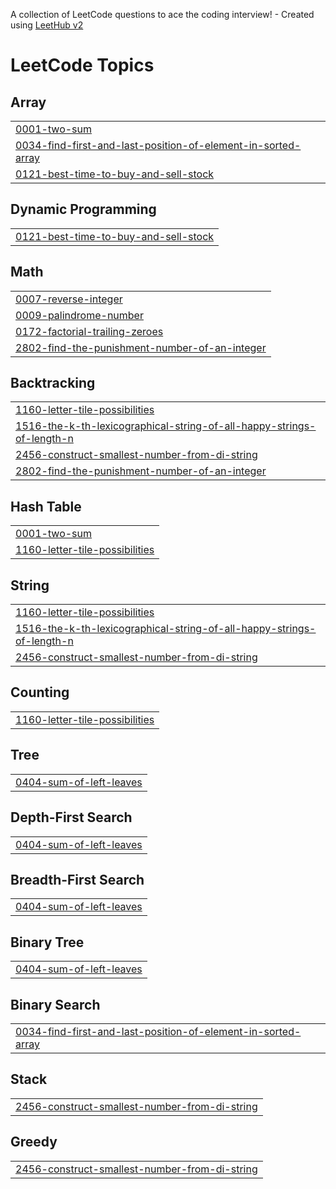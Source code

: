 A collection of LeetCode questions to ace the coding interview! - Created using [LeetHub v2](https://github.com/arunbhardwaj/LeetHub-2.0)
<!---LeetCode Topics Start-->
# LeetCode Topics
## Array
|  |
| ------- |
| [0001-two-sum](https://github.com/gtm001/LeetCode-Solutions/tree/master/0001-two-sum) |
| [0034-find-first-and-last-position-of-element-in-sorted-array](https://github.com/gtm001/LeetCode-Solutions/tree/master/0034-find-first-and-last-position-of-element-in-sorted-array) |
| [0121-best-time-to-buy-and-sell-stock](https://github.com/gtm001/LeetCode-Solutions/tree/master/0121-best-time-to-buy-and-sell-stock) |
## Dynamic Programming
|  |
| ------- |
| [0121-best-time-to-buy-and-sell-stock](https://github.com/gtm001/LeetCode-Solutions/tree/master/0121-best-time-to-buy-and-sell-stock) |
## Math
|  |
| ------- |
| [0007-reverse-integer](https://github.com/gtm001/LeetCode-Solutions/tree/master/0007-reverse-integer) |
| [0009-palindrome-number](https://github.com/gtm001/LeetCode-Solutions/tree/master/0009-palindrome-number) |
| [0172-factorial-trailing-zeroes](https://github.com/gtm001/LeetCode-Solutions/tree/master/0172-factorial-trailing-zeroes) |
| [2802-find-the-punishment-number-of-an-integer](https://github.com/gtm001/LeetCode-Solutions/tree/master/2802-find-the-punishment-number-of-an-integer) |
## Backtracking
|  |
| ------- |
| [1160-letter-tile-possibilities](https://github.com/gtm001/LeetCode-Solutions/tree/master/1160-letter-tile-possibilities) |
| [1516-the-k-th-lexicographical-string-of-all-happy-strings-of-length-n](https://github.com/gtm001/LeetCode-Solutions/tree/master/1516-the-k-th-lexicographical-string-of-all-happy-strings-of-length-n) |
| [2456-construct-smallest-number-from-di-string](https://github.com/gtm001/LeetCode-Solutions/tree/master/2456-construct-smallest-number-from-di-string) |
| [2802-find-the-punishment-number-of-an-integer](https://github.com/gtm001/LeetCode-Solutions/tree/master/2802-find-the-punishment-number-of-an-integer) |
## Hash Table
|  |
| ------- |
| [0001-two-sum](https://github.com/gtm001/LeetCode-Solutions/tree/master/0001-two-sum) |
| [1160-letter-tile-possibilities](https://github.com/gtm001/LeetCode-Solutions/tree/master/1160-letter-tile-possibilities) |
## String
|  |
| ------- |
| [1160-letter-tile-possibilities](https://github.com/gtm001/LeetCode-Solutions/tree/master/1160-letter-tile-possibilities) |
| [1516-the-k-th-lexicographical-string-of-all-happy-strings-of-length-n](https://github.com/gtm001/LeetCode-Solutions/tree/master/1516-the-k-th-lexicographical-string-of-all-happy-strings-of-length-n) |
| [2456-construct-smallest-number-from-di-string](https://github.com/gtm001/LeetCode-Solutions/tree/master/2456-construct-smallest-number-from-di-string) |
## Counting
|  |
| ------- |
| [1160-letter-tile-possibilities](https://github.com/gtm001/LeetCode-Solutions/tree/master/1160-letter-tile-possibilities) |
## Tree
|  |
| ------- |
| [0404-sum-of-left-leaves](https://github.com/gtm001/LeetCode-Solutions/tree/master/0404-sum-of-left-leaves) |
## Depth-First Search
|  |
| ------- |
| [0404-sum-of-left-leaves](https://github.com/gtm001/LeetCode-Solutions/tree/master/0404-sum-of-left-leaves) |
## Breadth-First Search
|  |
| ------- |
| [0404-sum-of-left-leaves](https://github.com/gtm001/LeetCode-Solutions/tree/master/0404-sum-of-left-leaves) |
## Binary Tree
|  |
| ------- |
| [0404-sum-of-left-leaves](https://github.com/gtm001/LeetCode-Solutions/tree/master/0404-sum-of-left-leaves) |
## Binary Search
|  |
| ------- |
| [0034-find-first-and-last-position-of-element-in-sorted-array](https://github.com/gtm001/LeetCode-Solutions/tree/master/0034-find-first-and-last-position-of-element-in-sorted-array) |
## Stack
|  |
| ------- |
| [2456-construct-smallest-number-from-di-string](https://github.com/gtm001/LeetCode-Solutions/tree/master/2456-construct-smallest-number-from-di-string) |
## Greedy
|  |
| ------- |
| [2456-construct-smallest-number-from-di-string](https://github.com/gtm001/LeetCode-Solutions/tree/master/2456-construct-smallest-number-from-di-string) |
<!---LeetCode Topics End-->